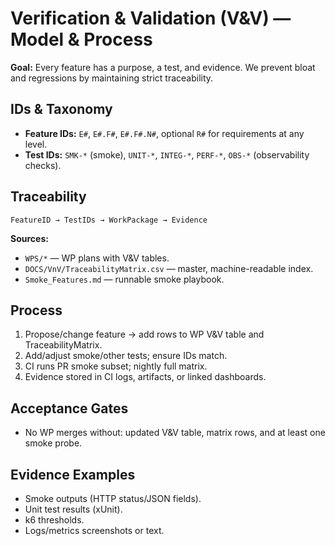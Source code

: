 # Verification & Validation (V&V) — Model & Process

**Goal:** Every feature has a purpose, a test, and evidence. We prevent bloat and regressions by maintaining strict traceability.

## IDs & Taxonomy
- **Feature IDs:** `E#`, `E#.F#`, `E#.F#.N#`, optional `R#` for requirements at any level.
- **Test IDs:** `SMK-*` (smoke), `UNIT-*`, `INTEG-*`, `PERF-*`, `OBS-*` (observability checks).

## Traceability
`FeatureID → TestIDs → WorkPackage → Evidence`

**Sources:**
- `WPS/*` — WP plans with V&V tables.
- `DOCS/VnV/TraceabilityMatrix.csv` — master, machine-readable index.
- `Smoke_Features.md` — runnable smoke playbook.

## Process
1. Propose/change feature → add rows to WP V&V table and TraceabilityMatrix.
2. Add/adjust smoke/other tests; ensure IDs match.
3. CI runs PR smoke subset; nightly full matrix.
4. Evidence stored in CI logs, artifacts, or linked dashboards.

## Acceptance Gates
- No WP merges without: updated V&V table, matrix rows, and at least one smoke probe.

## Evidence Examples
- Smoke outputs (HTTP status/JSON fields).
- Unit test results (xUnit).
- k6 thresholds.
- Logs/metrics screenshots or text.